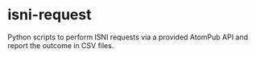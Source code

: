 # isni-request
Python scripts to perform ISNI requests via a provided AtomPub API and report the outcome in CSV files.
